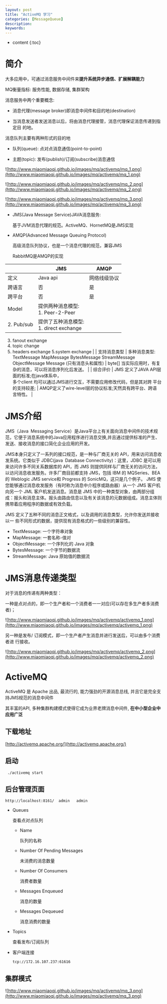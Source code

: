 ```yaml
---
layout: post
title: "ActiveMQ 学习"
categories: [MessageQueue]
description:
keywords:
---
```


* content
{:toc}

# 简介

大多应用中，可通过消息服务中间件来**提升系统异步通信、扩展解耦能力**

MQ衡量指标: 服务性能, 数据存储, 集群架构

消息服务中两个重要概念:

- 消息代理(message broker)即消息中间件和目的地(destination)

- 当消息发送者发送消息以后，将由消息代理接管，消息代理保证消息传递到指定目
    的地。

消息队列主要有两种形式的目的地

- 队列(queue): 点对点消息通信(point-to-point)

- 主题(topic): 发布(publish)/订阅(subscribe)消息通信

![http://www.miaomiaoqi.github.io/images/mq/activemq/mq_1.png](http://www.miaomiaoqi.github.io/images/mq/activemq/mq_1.png)

![http://www.miaomiaoqi.github.io/images/mq/activemq/mq_2.png](http://www.miaomiaoqi.github.io/images/mq/activemq/mq_2.png)

![http://www.miaomiaoqi.github.io/images/mq/activemq/mq_3.png](http://www.miaomiaoqi.github.io/images/mq/activemq/mq_3.png)


- JMS(Java Message Service)JAVA消息服务:

    基于JVM消息代理的规范。ActiveMQ、HornetMQ是JMS实现

- AMQP(Advanced Message Queuing Protocol)

    高级消息队列协议，也是一个消息代理的规范，兼容JMS

    RabbitMQ是AMQP的实现

|        | JMS      | AMQP         |
| ------ | -------- | ------------ |
| 定义   | Java api | 网络线级协议 |
| 跨语言 | 否       | 是           |
| 跨平台 | 否       | 是           |
| Model        | 提供两种消息模型: <br/>1. Peer-2-Peer 
2. Pub/sub             | 提供了五种消息模型:<br/>1. direct exchange
3. fanout exchange
4. topic change
5. headers exchange
    5.system exchange |
    | 支持消息类型 | 多种消息类型:<br/>TextMessage
    MapMessage
    BytesMessage
    StreamMessage
    ObjectMessage
    Message (只有消息头和属性) | byte[] 当实际应用时，有复杂的消息，可以将消息序列化后发送。  |
    | 综合评价     | JMS 定义了JAVA API层面的标准;在java体系中，<br/>多个client 均可以通过JMS进行交互，不需要应用修改代码，但是其对跨 平台的支持较差; | AMQP定义了wire-level层的协议标准;天然具有跨平台、跨语 言特性。 |



# JMS介绍

JMS（Java Messaging Service）是Java平台上有关面向消息中间件的技术规范，它便于消息系统中的Java应用程序进行消息交换,并且通过提供标准的产生、发送、接收消息的接口简化企业应用的开发。

JMS本身只定义了一系列的接口规范，是一种与厂商无关的 API，用来访问消息收发系统。它类似于 JDBC(java Database Connectivity)：这里，JDBC 是可以用来访问许多不同关系数据库的 API，而 JMS 则提供同样与厂商无关的访问方法，以访问消息收发服务。许多厂商目前都支持 JMS，包括 IBM 的 MQSeries、BEA的 Weblogic JMS service和 Progress 的 SonicMQ，这只是几个例子。 JMS 使您能够通过消息收发服务（有时称为消息中介程序或路由器）从一个 JMS 客户机向另一个 JML 客户机发送消息。消息是 JMS 中的一种类型对象，由两部分组成：报头和消息主体。报头由路由信息以及有关该消息的元数据组成。消息主体则携带着应用程序的数据或有效负载。

JMS 定义了五种不同的消息正文格式，以及调用的消息类型，允许你发送并接收以一
些不同形式的数据，提供现有消息格式的一些级别的兼容性。

- TextMessage: 一个字符串对象
- MapMessage: 一套名称-值对
- ObjectMessage: 一个序列化的 Java 对象
- BytesMessage: 一个字节的数据流
- StreamMessage: Java 原始值的数据流

# JMS消息传递类型

对于消息的传递有两种类型：

一种是点对点的，即一个生产者和一个消费者一一对应(可以存在多生产者多消费者)；

![http://www.miaomiaoqi.github.io/images/mq/activemq/activemq_1.png](http://www.miaomiaoqi.github.io/images/mq/activemq/activemq_1.png)



另一种是发布/ 订阅模式，即一个生产者产生消息并进行发送后，可以由多个消费者进
行接收。

  ![http://www.miaomiaoqi.github.io/images/mq/activemq/activemq_2.png](http://www.miaomiaoqi.github.io/images/mq/activemq/activemq_2.png)



# ActiveMQ

ActiveMQ 是 Apache 出品, 最流行的, 能力强劲的开源消息总线, 并且它是完全支持JMS规范的消息中间件

其丰富的API, 多种集群构建模式使得它成为业界老牌消息中间件, **在中小型企业中应用广泛**

## 下载地址

[http://activemq.apache.org/](http://activemq.apache.org/)

## 启动

```
 ./activemq start
```

## 后台管理页面

```
http://localhost:8161/  admin   admin
```

- Queues

    查看点对点队列

    - Name

        队列的名称

    - Number Of Pending Messages 

        未消费的消息数量

    - Number Of Consumers  

        消费者数量

    - Messages Enqueued 

        消息的数量

    - Messages Dequeued

        消息消费的数量

- Topics

    查看发布/订阅队列

- 客户端连接

    ```
    tcp://172.16.107.237:61616
    ```

## 集群模式

![http://www.miaomiaoqi.github.io/images/mq/activemq/mq_3.png](http://www.miaomiaoqi.github.io/images/mq/activemq/mq_3.png)